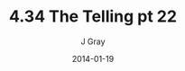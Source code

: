 ---
title: '4.34 The Telling pt 22'
alt: 'Mysteries of the Arcana'
date: '2014-01-19'
author: 'J Gray'
artist: 'Keira'
chapter: '4 In the Beginnings'
filler: false
---